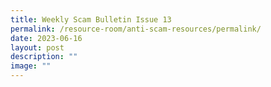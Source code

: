 ```yaml
---
title: Weekly Scam Bulletin Issue 13
permalink: /resource-room/anti-scam-resources/permalink/
date: 2023-06-16
layout: post
description: ""
image: ""
---
```

